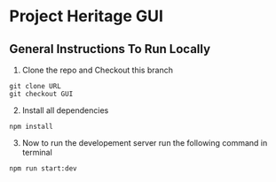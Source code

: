# Project Heritage GUI

## General Instructions To Run Locally

1. Clone the repo and Checkout this branch
```
git clone URL
git checkout GUI
```
2. Install all dependencies
```
npm install
```
3. Now to run the developement server run the following command in terminal
```
npm run start:dev
```
